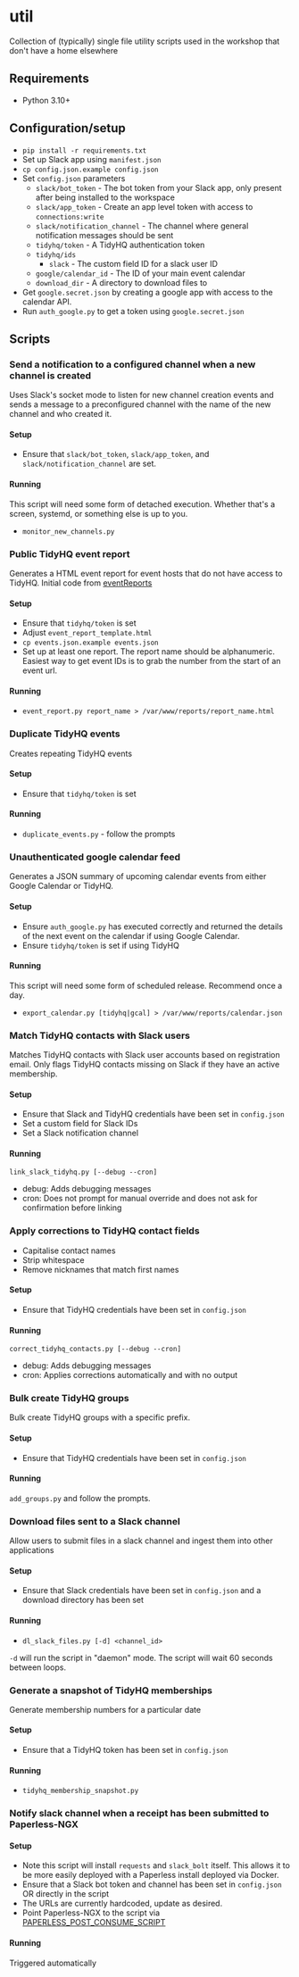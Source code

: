# util

Collection of (typically) single file utility scripts used in the workshop that don't have a home elsewhere

## Requirements

* Python 3.10+

## Configuration/setup

* `pip install -r requirements.txt`
* Set up Slack app using `manifest.json`
* `cp config.json.example config.json`
* Set `config.json` parameters
  * `slack/bot_token` - The bot token from your Slack app, only present after being installed to the workspace
  * `slack/app_token` - Create an app level token with access to `connections:write`
  * `slack/notification_channel` - The channel where general notification messages should be sent
  * `tidyhq/token` - A TidyHQ authentication token
  * `tidyhq/ids`
    * `slack` - The custom field ID for a slack user ID
  * `google/calendar_id` - The ID of your main event calendar
  * `download_dir` - A directory to download files to
* Get `google.secret.json` by creating a google app with access to the calendar API.
* Run `auth_google.py` to get a token using `google.secret.json`

## Scripts

### Send a notification to a configured channel when a new channel is created

Uses Slack's socket mode to listen for new channel creation events and sends a message to a preconfigured channel with the name of the new channel and who created it.

#### Setup

* Ensure that `slack/bot_token`, `slack/app_token`, and `slack/notification_channel` are set.

#### Running

This script will need some form of detached execution. Whether that's a screen, systemd, or something else is up to you.

* `monitor_new_channels.py`

### Public TidyHQ event report

Generates a HTML event report for event hosts that do not have access to TidyHQ. Initial code from [eventReports](https://github.com/Perth-Artifactory/eventReports)

#### Setup

* Ensure that `tidyhq/token` is set
* Adjust `event_report_template.html`
* `cp events.json.example events.json`
* Set up at least one report. The report name should be alphanumeric. Easiest way to get event IDs is to grab the number from the start of an event url.

#### Running

* `event_report.py report_name > /var/www/reports/report_name.html`

### Duplicate TidyHQ events

Creates repeating TidyHQ events

#### Setup

* Ensure that `tidyhq/token` is set

#### Running

* `duplicate_events.py` - follow the prompts

### Unauthenticated google calendar feed

Generates a JSON summary of upcoming calendar events from either Google Calendar or TidyHQ.

#### Setup

* Ensure `auth_google.py` has executed correctly and returned the details of the next event on the calendar if using Google Calendar.
* Ensure `tidyhq/token` is set if using TidyHQ

#### Running

This script will need some form of scheduled release. Recommend once a day.

* `export_calendar.py [tidyhq|gcal] > /var/www/reports/calendar.json`

### Match TidyHQ contacts with Slack users

Matches TidyHQ contacts with Slack user accounts based on registration email. Only flags TidyHQ contacts missing on Slack if they have an active membership.
 
#### Setup

* Ensure that Slack and TidyHQ credentials have been set in `config.json`
* Set a custom field for Slack IDs
* Set a Slack notification channel

#### Running

`link_slack_tidyhq.py [--debug --cron]`

* debug: Adds debugging messages
* cron: Does not prompt for manual override and does not ask for confirmation before linking

### Apply corrections to TidyHQ contact fields

* Capitalise contact names
* Strip whitespace
* Remove nicknames that match first names

#### Setup

* Ensure that TidyHQ credentials have been set in `config.json`

#### Running

`correct_tidyhq_contacts.py [--debug --cron]`

* debug: Adds debugging messages
* cron: Applies corrections automatically and with no output

### Bulk create TidyHQ groups

Bulk create TidyHQ groups with a specific prefix.

#### Setup

* Ensure that TidyHQ credentials have been set in `config.json`

#### Running

`add_groups.py` and follow the prompts.

### Download files sent to a Slack channel

Allow users to submit files in a slack channel and ingest them into other applications

#### Setup

* Ensure that Slack credentials have been set in `config.json` and a download directory has been set

#### Running

* `dl_slack_files.py [-d] <channel_id>`

`-d` will run the script in "daemon" mode. The script will wait 60 seconds between loops.

### Generate a snapshot of TidyHQ memberships

Generate membership numbers for a particular date

#### Setup

* Ensure that a TidyHQ token has been set in `config.json`

#### Running

* `tidyhq_membership_snapshot.py`

### Notify slack channel when a receipt has been submitted to Paperless-NGX

#### Setup

* Note this script will install `requests` and `slack_bolt` itself. This allows it to be more easily deployed with a Paperless install deployed via Docker.
* Ensure that a Slack bot token and channel has been set in `config.json` OR directly in the script
* The URLs are currently hardcoded, update as desired.
* Point Paperless-NGX to the script via [PAPERLESS_POST_CONSUME_SCRIPT](https://docs.paperless-ngx.com/advanced_usage/#post-consume-script)

#### Running

Triggered automatically